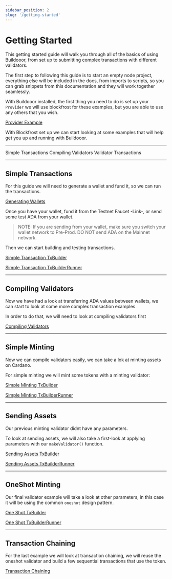 ```yaml
---
sidebar_position: 2
slug: '/getting-started'
---
```


# Getting Started

This getting started guide will walk you through all of the basics of using Buildooor,
from set up to submitting complex transactions with different validators.

The first step to following this guide is to start an empty node project, everything else
will be included in the docs, from imports to scripts, so you can grab snippets from
this documentation and they will work together seamlessly.

With Buildooor installed, the first thing you need to do is set up your `Provider` we will
use blockfrost for these examples, but you are able to use any others that you wish.

[Provider Example](/docs/examples/provider)

With Blockfrost set up we can start looking at some examples that will help get you up and
running with Buildooor.

---

Simple Transactions
Compiling Validators
Validator Transactions

---

## Simple Transactions

For this guide we will need to generate a wallet and fund it, so we can run the 
transactions.

[Generating Wallets](/docs/examples/generating-wallets)

Once you have your wallet, fund it from the Testnet Faucet -Link-, or send some test ADA from your wallet.

> NOTE:
> If you are sending from your wallet, make sure you switch your wallet network to Pre-Prod.
> DO NOT send ADA on the Mainnet network.

Then we can start building and testing transactions.

[Simple Transaction TxBuilder](/docs/examples/TxBuilder/simple-transaction)

[Simple Transaction TxBuilderRunner](/docs/examples/TxBuilderRunner/simple-transaction)

---

## Compiling Validators

Now we have had a look at transferring ADA values between wallets, we can start to look at some more complex transaction examples.

In order to do that, we will need to look at compiling validators first

[Compiling Validators](/docs/examples/compiling-validators)

---

## Simple Minting

Now we can compile validators easily, we can take a lok at minting assets on Cardano.

For simple minting we will mint some tokens with a minting validator:

[Simple Minting TxBuilder](/docs/examples/TxBuilder/simple-minting)

[Simple Minting TxBuilderRunner](/docs/examples/TxBuilderRunner/simple-minting)

---

## Sending Assets

Our previous minting validator didnt have any parameters.

To look at sending assets, we will also take a first-look at applying parameters with our `makeValidator()` function.

[Sending Assets TxBuilder](/docs/examples/TxBuilder/sending-assets)

[Sending Assets TxBuilderRunner](/docs/examples/TxBuilderRunner/sending-assets)

---

## OneShot Minting

Our final validator example will take a look at other parameters, in this case it will be using the common `oneshot` design pattern.

[One Shot TxBuilder](/docs/examples/TxBuilder/one-shot-minting)

[One Shot TxBuilderRunner](/docs/examples/TxBuilderRunner/one-shot-minting)

---

## Transaction Chaining

For the last example we will look at transaction chaining, we will reuse the oneshot validator and build a few sequential transactions that use the token.

[Transaction Chaining](/docs/examples/TxBuilder/transaction-chaining)